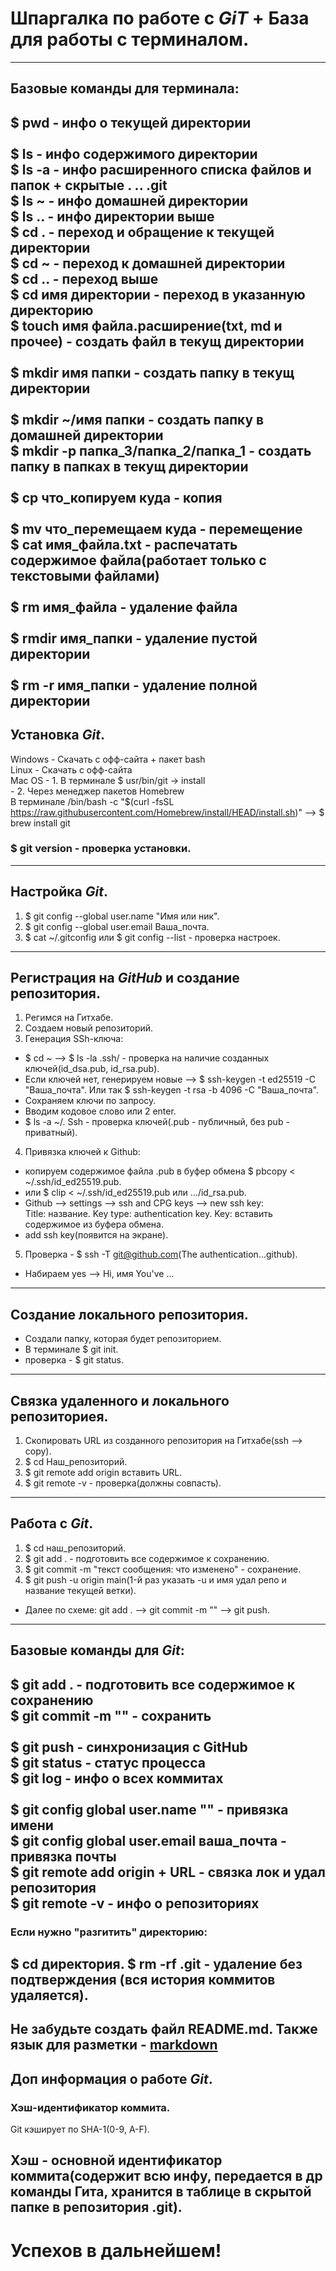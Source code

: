 # Шпаргалка по работе с *GiT* + База для работы с терминалом. 
---
## Базовые команды для терминала:


$ pwd - инфо о текущей директории<br>    
$ ls -  инфо содержимого директории<br>
$ ls -a - инфо расширенного списка файлов и папок + скрытые . .. .git<br> 
$ ls ~ - инфо домашней директории<br> 
$ ls .. - инфо директории выше<br>
$ cd . - переход и обращение к текущей директории<br> 
$ cd ~ - переход к домашней директории<br>
$ cd .. - переход выше<br>
$ cd имя директории - переход в указанную директорию<br> 
$ touch имя файла.расширение(txt, md и прочее) - создать файл в текущ директории<br>  
$ mkdir имя папки - создать папку в текущ директории<br>  
$ mkdir ~/имя папки - создать папку в домашней директории<br> 
$ mkdir -p папка_3/папка_2/папка_1 - создать папку в папках в текущ директории<br>  
$ cp что_копируем куда - копия<br>  
$ mv что_перемещаем куда - перемещение<br> 
$ cat имя_файла.txt - распечатать содержимое файла(работает только с текстовыми файлами)<br>  
$ rm имя_файла - удаление файла<br>  
$ rmdir имя_папки - удаление пустой директории<br>  
$ rm -r имя_папки - удаление полной директории<br> 
---


## Установка *Git*. 
Windows - Скачать с офф-сайта + пакет bash<br>
Linux - Скачать с офф-сайта<br> 
Mac OS - 1. В терминале $ usr/bin/git -> install<br> 
       - 2. Через менеджер пакетов Homebrew<br> 
В терминале /bin/bash -c "$(curl -fsSL https://raw.githubusercontent.com/Homebrew/install/HEAD/install.sh)" --> $ brew install git<br> 
### $ git version - проверка установки. 
---


## Настройка *Git*. 
1. $ git config --global user.name "Имя или ник". 
2. $ git config --global user.email Ваша_почта. 
3. $ cat ~/.gitconfig или $ git config --list - проверка настроек. 
---

## Регистрация на *GitHub* и создание репозитория. 
1. Регимся на Гитхабе. 
2. Создаем новый репозиторий. 
3. Генерация SSh-ключа:<br>  
- $ cd ~ --> $ ls -la .ssh/ - проверка на наличие созданных ключей(id_dsa.pub, id_rsa.pub). 
- Если ключей нет, генерируем новые --> $ ssh-keygen -t ed25519 -C "Ваша_почта". 
Или так $ ssh-keygen -t rsa -b 4096 -C "Ваша_почта". 
- Сохраняем ключи по запросу. 
- Вводим кодовое слово или 2 enter. 
- $ ls -a ~/. Ssh - проверка ключей(.pub - публичный, без pub - приватный). 
4. Привязка ключей к Github:<br>
- копируем содержимое файла .pub в буфер обмена $ pbcopy < ~/.ssh/id_ed25519.pub. 
- или $ clip < ~/.ssh/id_ed25519.pub или .../id_rsa.pub. 
- Github --> settings --> ssh and CPG keys --> new ssh key:<br>
Title: название. 
Key type: authentication key. 
Key: вставить содержимое из буфера обмена. 
- add ssh key(появится на экране). 
5. Проверка - $ ssh -T git@github.com(The authentication...github). 
- Набираем yes --> Hi, имя You've ...<br>
---

## Создание локального репозитория. 
- Создали папку, которая будет репозиторием. 
- В терминале $ git init. 
- проверка - $ git status. 
---

## Связка удаленного и локального репозиториея. 
1. Скопировать URL из созданного репозитория на Гитхабе(ssh --> copy). 
2. $ cd Наш_репозиторий. 
3. $ git remote add origin вставить URL. 
4. $ git remote -v - проверка(должны совпасть). 
----

## Работа с *Git*. 
1. $ cd наш_репозиторий. 
2. $ git add . - подготовить все содержимое к сохранению. 
3. $ git commit -m "текст сообщения: что изменено" - сохранение. 
4. $ git push -u origin main(1-й раз указать -u и имя удал репо и название текущей ветки). 
- Далее по схеме: git add . --> git commit -m "" --> git push. 
---

## Базовые команды для *Git*:<br>
$ git add . - подготовить все содержимое к сохранению<br> 
$ git commit -m "" - сохранить<br>  
$ git push - синхронизация с GitHub<br> 
$ git status - статус процесса<br> 
$ git log - инфо о всех коммитах<br>  
$ git config global user.name "" - привязка имени<br> 
$ git config global user.email ваша_почта - привязка почты<br> 
$ git remote add origin + URL - связка лок и удал репозитория<br> 
$ git remote -v - инфо о репозиториях<br> 
---

### Если нужно "разгитить" директорию:<br>

$ cd директория. 
$ rm -rf .git - удаление без подтверждения (вся история коммитов удаляется). 
---


Не забудьте создать файл README.md. 
Также язык для разметки - [markdown](https://www.markdownguide.org/cheat-sheet/)
---


## Доп информация о работе *Git*. 

### Хэш-идентификатор коммита. 

Git кэширует по SHA-1(0-9, A-F). 

Хэш - основной идентификатор коммита(содержит всю инфу, передается в др команды Гита, хранится в таблице в скрытой папке в репозитория .git). 
---


# Успехов в дальнейшем!

